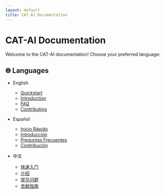 ```yaml
---
layout: default
title: CAT-AI Documentation
---
```


# CAT-AI Documentation

Welcome to the CAT-AI documentation! Choose your preferred language:

## 🌐 Languages

- English
  - [Quickstart](Quickstart.md)
  - [Introduction](Introduction.md)
  - [FAQ](FAQ.md)
  - [Contributing](Contributing.md)

- Español
  - [Inicio Rápido](es/Quickstart.md)
  - [Introducción](es/Introduction.md)
  - [Preguntas Frecuentes](es/FAQ.md)
  - [Contribución](es/Contributing.md)

- 中文
  - [快速入门](zh/Quickstart.md)
  - [介绍](zh/Introduction.md)
  - [常见问题](zh/FAQ.md)
  - [贡献指南](zh/Contributing.md)

